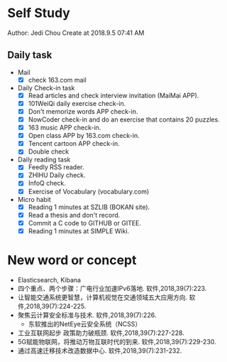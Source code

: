 # Self Study

Author: Jedi Chou
Create at 2018.9.5 07:41 AM

## Daily task

* Mail
  -[x] check 163.com mail

* Daily Check-in task
  -[x] Read articles and check interview invitation (MaiMai APP).
  -[x] 101WeiQi daily exercise check-in.
  -[x] Don't memorize words APP check-in.
  -[x] NowCoder check-in and do an exercise that contains 20 puzzles.
  -[x] 163 music APP check-in.
  -[x] Open class APP by 163.com check-in.
  -[x] Tencent cartoon APP check-in.
  -[x] Double check
  
* Daily reading task
  -[x] Feedly RSS reader.
  -[x] ZHIHU Daily check.
  -[x] InfoQ check.
  -[x] Exercise of Vocabulary (vocabulary.com)
  
* Micro habit
  -[x] Reading 1 minutes at SZLIB (BOKAN site).
  -[x] Read a thesis and don't record.
  -[x] Commit a C code to GITHUB or GITEE.
  -[x] Reading 1 minutes at SIMPLE Wiki.
  
# New word or concept

* Elasticsearch, Kibana
* 四个重点、两个步骤：广电行业加速IPv6落地. 软件,2018,39(7):223.
* 让智能交通系统更智慧，计算机视觉在交通领域五大应用方向. 软件,2018,39(7):224-225.
* 聚焦云计算安全标准与技术. 软件,2018,39(7):226.
  - 东软推出的NetEye云安全系统（NCSS）
* 工业互联网起步 政策助力破瓶颈. 软件,2018,39(7):227-228.
* 5G赋能物联网，将推动万物互联时代的到来. 软件,2018,39(7):229-230.
* 通过高速迁移技术改造数据中心. 软件,2018,39(7):231-232.
